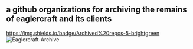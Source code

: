  ## a github organizations for archiving the remains of eaglercraft and its clients
 https://img.shields.io/badge/Archived%20repos-5-brightgreen
 <img src="https://komarev.com/ghpvc/?username=Eaglercraft-Archive&label=views &color=001eff&style=flat" alt="Eaglercraft-Archive" />
